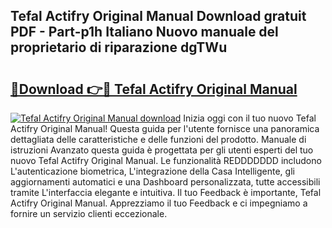 ## Tefal Actifry Original Manual Download gratuit PDF - Part-p1h Italiano Nuovo manuale del proprietario di riparazione dgTWu

# <h2><a href="http://dfajxn.blite.top/?on=Tefal+Actifry+Original+Manual">🔗Download 👉🔴 Tefal Actifry Original Manual</a></h2>

[![Tefal Actifry Original Manual download](https://i.imgur.com/lujVjoI.png)](http://dfajxn.blite.top/?on=Tefal+Actifry+Original+Manual)
Inizia oggi con il tuo nuovo Tefal Actifry Original Manual! Questa guida per l'utente fornisce una panoramica dettagliata delle caratteristiche e delle funzioni del prodotto. Manuale di istruzioni Avanzato questa guida è progettata per gli utenti esperti del tuo nuovo Tefal Actifry Original Manual. Le funzionalità REDDDDDDD includono L'autenticazione biometrica, L'integrazione della Casa Intelligente, gli aggiornamenti automatici e una Dashboard personalizzata, tutte accessibili tramite L'interfaccia elegante e intuitiva. Il tuo Feedback è importante, Tefal Actifry Original Manual. Apprezziamo il tuo Feedback e ci impegniamo a fornire un servizio clienti eccezionale.
